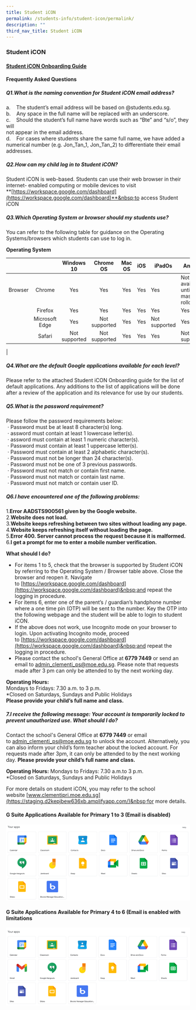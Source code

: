 ```yaml
---
title: Student iCON
permalink: /students-info/student-icon/permalink/
description: ""
third_nav_title: Student iCON
---
```

### Student iCON

#### [Student iCON Onboarding Guide](/files/Student%20iCON%20Onboarding%20Guide.pdf)

#### Frequently Asked Questions

##### Q1.**What is the naming convention for Student iCON email address?** <br>
a.&nbsp;&nbsp; &nbsp;The student’s email address will be based on @students.edu.sg.<br>
b.&nbsp;&nbsp; &nbsp;Any space in the full name will be replaced with an underscore.<br>
c.&nbsp;&nbsp; &nbsp;Should the student’s full name have words such as “Bte” and “s/o”, they will <br>not appear in the email address.<br>
d.&nbsp;&nbsp; &nbsp;For cases where students share the same full name, we have added a numerical number (e.g. Jon\_Tan\_1, Jon\_Tan\_2) to differentiate their email addresses.
	
##### Q2.**How can my child log in to Student iCON?** <br>
Student iCON is web-based. Students can use their web browser in their internet- enabled computing or mobile devices to visit  
**[https://workspace.google.com/dashboard](https://workspace.google.com/dashboard)**&nbsp;to access Student iCON
	
##### Q3.**Which Operating System or browser should my students use?** <br>
You can refer to the following table for guidance on the Operating Systems/browsers which students can use to log in.

**Operating System**
	
|  |  | Windows 10 | Chrome OS | Mac OS | iOS | iPadOs | Andoird |
|:---:|:---:|:---:|:---:|:---:|:---:|---|---|
| Browser | Chrome | Yes | Yes | Yes | Yes | Yes | Not available until after mass rollout |
|  | Firefox | Yes | Yes | Yes | Yes | Yes | Yes |
|  | Microsoft Edge | Yes | Not supported | Yes | Yes | Not supported | Yes |
|  | Safari | Not supported | Not supported | Yes | Yes | Yes | Not supported |
|
	
##### Q4.**What are the default Google applications available for each level?** <br>
Please refer to the attached Student iCON Onboarding guide for the list of default applications. Any additions to the list of applications will be done after a review of the application and its relevance for use by our students.
	
##### Q5.**What is the password requirement?** <br>
Please follow the password requirements below: <br>
&nbsp;· Password must be at least 8 character(s) long.  
&nbsp;· assword must contain at least 1 lowercase letter(s).  
&nbsp;· assword must contain at least 1 numeric character(s).  
&nbsp;·&nbsp;Password must contain at least 1 uppercase letter(s).  
&nbsp;·&nbsp;Password must contain at least 2 alphabetic character(s).  
&nbsp;·&nbsp;Password must not be longer than 24 character(s).  
&nbsp;·&nbsp;Password must not be one of 3 previous passwords.  
&nbsp;·&nbsp;Password must not match or contain first name.  
&nbsp;·&nbsp;Password must not match or contain last name.  
&nbsp;·&nbsp;Password must not match or contain user ID.	
	
##### Q6.**I have encountered one of the following problems:**<br>
1.**Error AADSTS900561 given by the Google website.** <br>
2.**Website does not load.**<br>
3.**Website keeps refreshing between two sites without loading any page.**<br>
4.**Website keeps refreshing itself without loading the page.**<br>
5.**Error 400. Server cannot process the request because it is malformed.**<br>
6.**I get a prompt for me to enter a mobile number verification.**
	
**What should I do?**	
* For items 1 to 5, check that the browser is supported by Student iCON by referring to the Operating System / Browser table above.&nbsp;Close the browser and reopen it. Navigate to&nbsp;[https://workspace.google.com/dashboard](https://workspace.google.com/dashboard)&nbsp;and repeat the logging in procedure. 	
* For items 6, enter one of the parent’s / guardian’s handphone number where a one time pin (OTP) will be sent to the number. Key the OTP into the following webpage and the student will be able to login to student iCON.	
* If the above does not work, use&nbsp;Incognito mode&nbsp;on your browser to login.&nbsp;Upon activating&nbsp;Incognito mode, proceed to&nbsp;[https://workspace.google.com/dashboard](https://workspace.google.com/dashboard)&nbsp;and repeat the logging in procedure.
* Please contact the school's General Office at&nbsp;**6779 7449**&nbsp;or send an email to&nbsp;[admin_clementi_ps@moe.edu.sg](mailto:admin_clementi_ps@moe.edu.sg). Please note that requests made after 3 pm can only be attended to by the next working day.	
	
**Operating Hours:** <br>
Mondays to Fridays: 7.30 a.m. to 3 p.m.  
\*Closed on Saturdays, Sundays and Public Holidays  
**Please provide your&nbsp;child’s&nbsp;full name&nbsp;and&nbsp;class.**	
	
##### 7.**I receive the following message:&nbsp;Your account is temporarily locked to prevent unauthorized use. What should I do?**	
	
Contact the school's General Office at&nbsp;**6779 7449**&nbsp;or email to&nbsp;[admin_clementi_ps@moe.edu.sg](mailto:admin_clementi_ps@moe.edu.sg)&nbsp;to unlock the account. Alternatively, you can also inform your child’s form teacher about the locked account. For requests made after 3pm, it can only be attended to by the next working day.&nbsp;**Please provide your&nbsp;child’s&nbsp;full name&nbsp;and&nbsp;class.**	

**Operating Hours:**
Mondays to Fridays: 7.30 a.m.to 3 p.m.  
\*Closed on Saturdays, Sundays and Public Holidays
	
For more details on student iCON, you may refer to the school website&nbsp;[www.clementipri.moe.edu.sg](https://staging.d2kepjbew636xb.amplifyapp.com/)&nbsp;for more details.	
	
#### G Suite Applications Available for Primary 1 to 3 (Email is disabled)	
![](/images/Student%20iCON%20Account%20-%20P1%20to%20P3.png)
	
#### G Suite Applications Available for Primary 4 to 6 (Email is enabled with limitations
![](/images/Student%20iCON%20Account%20-%20P4%20to%20P6.png)